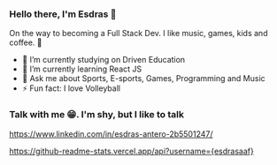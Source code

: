 ### Hello there, I'm Esdras  👋


On the way to becoming a Full Stack Dev. I like music, games, kids and coffee. :slightly_smiling_face:

- 🔭 I’m currently studying on Driven Education
- 🌱 I’m currently learning React JS
- 💬 Ask me about Sports, E-sports, Games, Programming and Music
- ⚡ Fun fact: I love Volleyball

### Talk with me :grin:. I'm shy, but I like to talk

https://www.linkedin.com/in/esdras-antero-2b5501247/


https://github-readme-stats.vercel.app/api?username={esdrasaaf}
